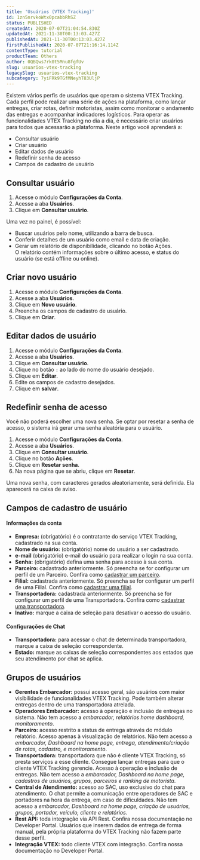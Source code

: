 ```yaml
---
title: 'Usuários (VTEX Tracking)'
id: 1zn5nrvkoWtx0pcabbRhSZ
status: PUBLISHED
createdAt: 2020-07-07T21:04:54.830Z
updatedAt: 2021-11-30T00:13:03.427Z
publishedAt: 2021-11-30T00:13:03.427Z
firstPublishedAt: 2020-07-07T21:16:14.114Z
contentType: tutorial
productTeam: Others
author: 0QBQws7rk0t5Mnu8fgfUv
slug: usuarios-vtex-tracking
legacySlug: usuarios-vtex-tracking
subcategory: 7yiFRk9TGfMNeyhT83UljP
---
```


Existem vários perfis de usuários que operam o sistema VTEX Tracking. Cada perfil pode realizar uma série de ações na plataforma, como lançar entregas, criar rotas, definir motoristas, assim como monitorar o andamento das entregas e acompanhar indicadores logísticos. Para operar as funcionalidades VTEX Tracking no dia a dia, é necessário criar usuários para todos que acessarão a plataforma. Neste artigo você aprenderá a:

- Consultar usuário  
- Criar usuário  
- Editar dados de usuário  
- Redefinir senha de acesso  
- Campos de cadastro de usuário  

## Consultar usuário

1. Acesse o módulo **Configurações da Conta**.  
2. Acesse a aba **Usuários**.  
3. Clique em **Consultar usuário**.  

Uma vez no painel, é possível:

- Buscar usuários pelo nome, utilizando a barra de busca.   
- Conferir detalhes de um usuário como email e data de criação.  
- Gerar um relatório de disponibilidade, clicando no botão Ações.  
O relatório contém informações sobre o último acesso, e status do usuário (se está offline ou online).

## Criar novo usuário

1. Acesse o módulo **Configurações da Conta**.  
2. Acesse a aba **Usuários**.  
3. Clique em **Novo usuário**.  
4. Preencha os campos de cadastro de usuário.   
5. Clique em **Criar**.  

## Editar dados de usuário

1. Acesse o módulo **Configurações da Conta**.
2. Acesse a aba **Usuários**.
3. Clique em **Consultar usuário**.
4. Clique no botão `:` ao lado do nome do usuário desejado.
5.  Clique em **Editar**.
6. Edite os campos de cadastro desejados. 
7. Clique em **salvar**.

## Redefinir senha de acesso

<div class="alert alert-warning">Você não poderá escolher uma nova senha. Se optar por resetar a senha de acesso, o sistema irá gerar uma senha aleatória para o usuário.
</div>

1. Acesse o módulo **Configurações da Conta**.  
2. Acesse a aba **Usuários**.  
3. Clique em **Consultar usuário**.  
4. Clique no botão **Ações**.  
5. Clique em **Resetar senha**.  
6. Na nova página que se abriu, clique em **Resetar**.  

Uma nova senha, com caracteres gerados aleatoriamente, será definida. Ela aparecerá na caixa de aviso.

## Campos de cadastro de usuário

#### Informações da conta
- **Empresa:** (obrigatório) é o contratante do serviço VTEX Tracking, cadastrado na sua conta.
- **Nome de usuário:** (obrigatório) nome do usuário a ser cadastrado.
- **e-mail** (obrigatório) e-mail do usuário para realizar o login na sua conta.
- **Senha:** (obrigatório) defina uma senha para acesso à sua conta.
- **Parceiro:** cadastrado anteriormente. Só preencha se for configurar um perfil de um Parceiro. Confira como [cadastrar um parceiro](https://help.vtex.com/pt/tutorial/parceiros-vtex-tracking--2xEHQ98hoMzgkrdhkpOedQ).
- **Filial:** cadastrada anteriormente. Só preencha se for configurar um perfil de uma Filial. Confira como [cadastrar uma filial](https://help.vtex.com/pt/tutorial/filial-vtex-tracking--6mD8L390WPORidxGp9TKfp).
- **Transportadora:** cadastrada anteriormente. Só preencha se for configurar um perfil de uma Transportadora. Confira como [cadastrar uma transportadora](https://help.vtex.com/pt/tutorial/transportadoras-vtex-tracking--2HVE5D2fheT4cDPjiApL1Y).
- **Inativo:** marque a caixa de seleção para desativar o acesso do usuário. 

#### Configurações de Chat

- **Transportadora:** para acessar o chat de determinada transportadora, marque a caixa de seleção correspondente.
- **Estado:** marque as caixas de seleção correspondentes aos estados que seu atendimento por chat se aplica. 

## Grupos de usuários

- **Gerentes Embarcador:** possui acesso geral, são usuários com maior visibilidade de funcionalidades VTEX Tracking. Pode também alterar entregas dentro de uma transportadora atrelada. 
- **Operadores Embarcador:** acesso à operação e inclusão de entregas no sistema. Não tem acesso a *embarcador, relatórios home dashboard,  monitoramento*.
- **Parceiro:** acesso restrito a status de entrega através do módulo relatório. Acesso apenas à  visualização de relatórios. Não tem acesso a *embarcador, Dashboard na home page, entrega, atendimento/criação de rotas, cadastro, e monitoramento*. 
- **Transportadora:** transportadora que não é cliente VTEX Tracking, só presta serviços a esse cliente. Consegue lançar entregas para que o cliente VTEX Tracking gerencie. Acesso à operação e inclusão de entregas. Não tem acesso a *embarcador, Dashboard na home page, cadastros de usuários, grupos, parceiros e ranking de motorista*.
- **Central de Atendimento:** acesso ao SAC, uso exclusivo do chat para atendimento. O chat permite a comunicação entre operadores de SAC e portadores na hora da entrega, em caso de dificuldades.  Não tem acesso a *embarcador, Dashboard na home page, criação de  usuários, grupos, portador, veículo, cliente e relatórios*. 
- **Rest API:** toda integração via API Rest. Confira nossa documentação no Developer Portal. Usuários que inserem dados de entrega de forma manual, pela própria plataforma do VTEX Tracking não fazem parte desse perfil. 
- **Integração VTEX:** todo cliente VTEX com integração. Confira nossa documentação no Developer Portal. 

